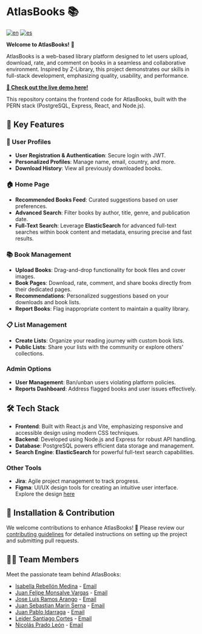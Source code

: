 # AtlasBooks 📚

[![en](https://img.shields.io/badge/lang-en-red.svg)](https://github.com/jfmonsa/AtlasBooks-front/blob/main/README.md)
[![es](https://img.shields.io/badge/lang-es-red.svg)](https://github.com/jfmonsa/AtlasBooks-front/blob/main/docs/README-es.md)

**Welcome to AtlasBooks!** 🎉

AtlasBooks is a web-based library platform designed to let users upload, download, rate, and comment on books in a seamless and collaborative environment. Inspired by Z-Library, this project demonstrates our skills in full-stack development, emphasizing quality, usability, and performance.

**[🚀 Check out the live demo here!](https://atlasbooks.netlify.app/)**

This repository contains the frontend code for AtlasBooks, built with the PERN stack (PostgreSQL, Express, React, and Node.js).

<!--
<p align="center">
  <img alt="" src="./public/home-screenshot.png"  style="height:400px">
</p>
-->
<!-- https://github.com/jfmonsa/AtlasBooks-front/assets/81452967/8dd09f11-87a3-45e9-8479-ac7943c542ac -->

## 🌟 Key Features

### 📄 User Profiles

- **User Registration & Authentication**: Secure login with JWT.
- **Personalized Profiles**: Manage name, email, country, and more.
- **Download History**: View all previously downloaded books.

### 🏠 Home Page

- **Recommended Books Feed**: Curated suggestions based on user preferences.
- **Advanced Search**: Filter books by author, title, genre, and publication date.
- **Full-Text Search**: Leverage **ElasticSearch** for advanced full-text searches within book content and metadata, ensuring precise and fast results.

### 📚 Book Management

- **Upload Books**: Drag-and-drop functionality for book files and cover images.
- **Book Pages**: Download, rate, comment, and share books directly from their dedicated pages.
- **Recommendations**: Personalized suggestions based on your downloads and book lists.
- **Report Books**: Flag inappropriate content to maintain a quality library.

### 📋 List Management

- **Create Lists**: Organize your reading journey with custom book lists.
- **Public Lists**: Share your lists with the community or explore others' collections.

### Admin Options

- **User Management**: Ban/unban users violating platform policies.
- **Reports Dashboard**: Address flagged books and user issues effectively.

## 🛠 Tech Stack

- **Frontend**: Built with React.js and Vite, emphasizing responsive and accessible design using modern CSS techniques.
- **Backend**: Developed using Node.js and Express for robust API handling.
- **Database**: PostgreSQL powers efficient data storage and management.
- **Search Engine**: **ElasticSearch** for powerful full-text search capabilities.

### Other Tools

- **Jira**: Agile project management to track progress.
- **Figma**: UI/UX design tools for creating an intuitive user interface. Explore the design [here](https://www.figma.com/design/mgwoKhiK6PWJEddFpD78te/AtlasBooks?node-id=0-1&t=AN7QX4QfWvHQWtBI-1)

## 📝 Installation & Contribution

We welcome contributions to enhance AtlasBooks! 🚀
Please review our [contributing guidelines](CONTRIBUTING.md) for detailed instructions on setting up the project and submitting pull requests.

## 👩‍💻 Team Members

Meet the passionate team behind AtlasBooks:

- [Isabella Rebellón Medina](https://github.com/Issabella09) - [Email](mailto:isabella.rebellon@correounivalle.edu.co)
- [Juan Felipe Monsalve Vargas](https://github.com/jfmonsa) - [Email](mailto:juan.felipe.monsalve@correounivalle.edu.co)
- [Jose Luis Ramos Arango](https://github.com/RamSterB) - [Email](mailto:jose.luis.ramos@correounivalle.edu.co)
- [Juan Sebastian Marin Serna](https://github.com/JSebastianMarin) - [Email](mailto:juan.marin.serna@correounivalle.edu.co)
- [Juan Pablo Idarraga](https://github.com/JuanPidarraga) - [Email](mailto:idarraga.juan@correounivalle.edu.co)
- [Leider Santiago Cortes](https://github.com/LeiderCortes) - [Email](mailto:cortes.leider@correounivalle.edu.co)
- [Nicolás Prado León](https://github.com/NicolasPL64) - [Email](mailto:nicolas.prado@correounivalle.edu.co)
